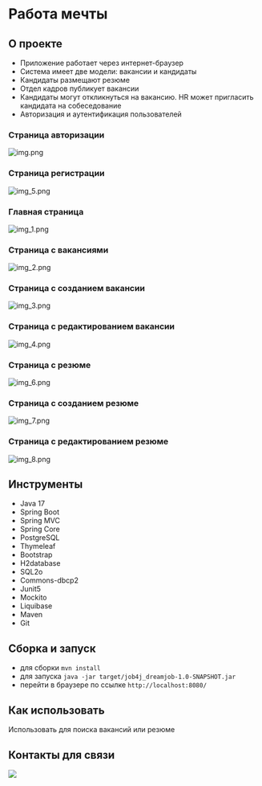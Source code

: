# Работа мечты

## О проекте

* Приложение работает через интернет-браузер
* Система имеет две модели: вакансии и кандидаты
* Кандидаты размещают резюме
* Отдел кадров публикует вакансии
* Кандидаты могут откликнуться на вакансию. HR может пригласить кандидата на собеседование
* Авторизация и аутентификация пользователей

### Страница авторизации
![img.png](images/img.png)
### Страница регистрации
![img_5.png](images/img_5.png)
### Главная страница
![img_1.png](images/img_1.png)
### Страница с вакансиями
![img_2.png](images/img_2.png)
### Страница с созданием вакансии
![img_3.png](images/img_3.png)
### Страница с редактированием вакансии
![img_4.png](images/img_4.png)
### Страница с резюме
![img_6.png](images/img_6.png)
### Страница с созданием резюме
![img_7.png](images/img_7.png)
### Страница с редактированием резюме
![img_8.png](images/img_8.png)

## Инструменты
- Java 17
- Spring Boot
- Spring MVC
- Spring Core
- PostgreSQL
- Thymeleaf
- Bootstrap
- H2database
- SQL2o
- Commons-dbcp2
- Junit5
- Mockito
- Liquibase
- Maven
- Git

## Сборка и запуск<br>
- для сборки `mvn install`
- для запуска `java -jar target/job4j_dreamjob-1.0-SNAPSHOT.jar`
- перейти в браузере по ссылке `http://localhost:8080/`

## Как использовать<br>
Использовать для поиска вакансий или резюме

## Контакты для связи<br>
<a href="https://t.me/OvercomingJunk" target="blank"><img src="https://img.icons8.com/clouds/50/000000/telegram-app.png"/></a>

